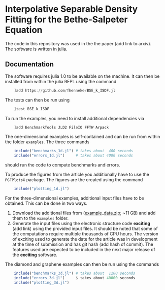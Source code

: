# Interpolative Separable Density Fitting for the Bethe-Salpeter Equation

The code in this repository was used in the the paper (add link to arxiv).
The software is written in julia.

## Documentation

The software requires julia 1.0 to be available on the machine. It can then be installed from within the julia REPL using the command
```julia
    ]add https://github.com/fhenneke/BSE_k_ISDF.jl
```

The tests can then be run using
```julia
    ]test BSE_k_ISDF
```

To run the examples, you need to install additional dependencies via
```julia
    ]add BenchmarkTools JLD2 FileIO FFTW Arpack
```

The one-dimensional examples is self-contained and can be run from within the folder `examples`. The three commands
```julia
    include("benchmarks_1d.jl") # takes about  400 seconds
    include("errors_1d.jl")     # takes about 4000 seconds
```
should run the code to compute benchmarks and errors.

To produce the figures from the article you additionally have to use the `PGFPlotsX` package. The figures are the created using the command
```julia
    include("plotting_1d.jl")
```

For the three-dimensional examples, additional input files have to be obtained. This can be done in two ways.

1.  Download the additional files from ([example_data.zip](https://box.fu-berlin.de/s/AippyZbEZB64FmX); ~11 GB) and add them to the `examples` folder.
2.  Generate the input files using the electronic structure code __exciting__ (add link) using the provided input files. It should be noted that some of the computations require multiple thousands of CPU hours. The version of exciting used to generate the date for the article was in development at the time of submission and has git hash (add hash of commit). The features used are expected to be included in the next major release of the __exciting__ software.

The diamond and graphene examples can then be run using the commands
```julia
    include("benchmarks_3d.jl") # takes about  1200 seconds
    include("errors_3d.jl")     $ takes about 40000 seconds
    include("plotting_3d.jl")
```
